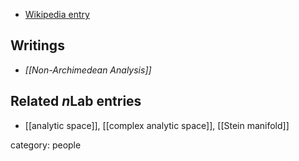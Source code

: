 

* [Wikipedia entry](http://en.wikipedia.org/wiki/Reinhold_Remmert)

## Writings

* _[[Non-Archimedean Analysis]]_

## Related $n$Lab entries

* [[analytic space]], [[complex analytic space]], [[Stein manifold]]

category: people
